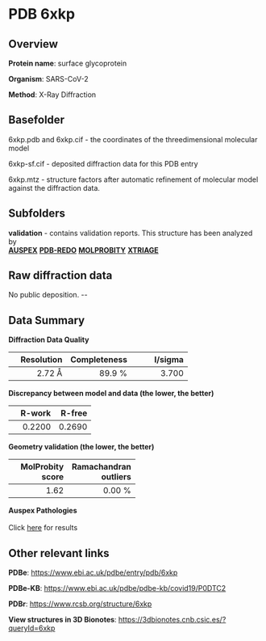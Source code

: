 # PDB 6xkp

## Overview

**Protein name**: surface glycoprotein

**Organism**: SARS-CoV-2

**Method**: X-Ray Diffraction



## Basefolder

6xkp.pdb and 6xkp.cif - the coordinates of the threedimensional molecular model

6xkp-sf.cif - deposited diffraction data for this PDB entry

6xkp.mtz - structure factors after automatic refinement of molecular model against the diffraction data.

## Subfolders





**validation** - contains validation reports. This structure has been analyzed by <br>[**AUSPEX**](https://github.com/thorn-lab/coronavirus_structural_task_force/tree/master/pdb/surface_glycoprotein/SARS-CoV-2/6xkp/validation/auspex) [**PDB-REDO**](https://github.com/thorn-lab/coronavirus_structural_task_force/tree/master/pdb/surface_glycoprotein/SARS-CoV-2/6xkp/validation/pdb-redo) [**MOLPROBITY**](https://github.com/thorn-lab/coronavirus_structural_task_force/tree/master/pdb/surface_glycoprotein/SARS-CoV-2/6xkp/validation/molprobity) [**XTRIAGE**](https://github.com/thorn-lab/coronavirus_structural_task_force/blob/master/pdb/surface_glycoprotein/SARS-CoV-2/6xkp/validation/Xtriage_output.log)  



## Raw diffraction data

No public deposition. --<br> 

## Data Summary
**Diffraction Data Quality**

|   | Resolution | Completeness| I/sigma |
|---|-------------:|----------------:|--------------:|
|   |2.72 Å|89.9  %|<img width=50/>3.700|

**Discrepancy between model and data (the lower, the better)**

|   | **R-work**| **R-free**   
|---|-------------:|----------------:|           
||  0.2200|  0.2690|

**Geometry validation (the lower, the better)**

|   |**MolProbity<br>score**| **Ramachandran<br>outliers** 
|---|-------------:|----------------:|
||  1.62|  0.00 %|

**Auspex Pathologies**<br> <br>Click [here](https://github.com/thorn-lab/coronavirus_structural_task_force/blob/master/pdb/surface_glycoprotein/SARS-CoV-2/6xkp/validation/auspex/6xkp_auspex_comments.txt)  for results

 



## Other relevant links 
**PDBe**:  https://www.ebi.ac.uk/pdbe/entry/pdb/6xkp

**PDBe-KB**: https://www.ebi.ac.uk/pdbe/pdbe-kb/covid19/P0DTC2 
 
**PDBr**: https://www.rcsb.org/structure/6xkp 

**View structures in 3D Bionotes**: https://3dbionotes.cnb.csic.es/?queryId=6xkp

